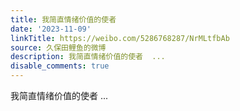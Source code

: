 ```yaml
---
title: 我简直情绪价值的使者
date: '2023-11-09'
linkTitle: https://weibo.com/5286768287/NrMLtfbAb
source: 久保田鲤鱼的微博
description: 我简直情绪价值的使者  ...
disable_comments: true
---
```

我简直情绪价值的使者  ...